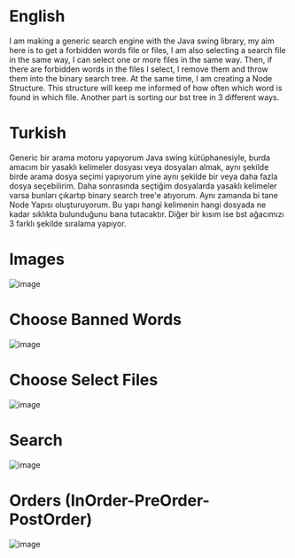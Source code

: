 # English
I am making a generic search engine with the Java swing library, my aim here is to get a forbidden words file or files, I am also selecting a search file in the same way, I can select one or more files in the same way. Then, if there are forbidden words in the files I select, I remove them and throw them into the binary search tree. At the same time, I am creating a Node Structure. This structure will keep me informed of how often which word is found in which file. Another part is sorting our bst tree in 3 different ways.

# Turkish
Generic bir arama motoru yapıyorum Java swing kütüphanesiyle, burda amacım bir yasaklı kelimeler dosyası veya dosyaları almak, aynı şekilde birde arama dosya seçimi yapıyorum yine aynı şekilde bir veya daha fazla dosya seçebilirim. Daha sonrasında seçtiğim dosyalarda yasaklı kelimeler varsa bunları çıkartıp binary search tree'e atıyorum. Aynı zamanda bi tane Node Yapısı oluşturuyorum. Bu yapı hangi kelimenin hangi dosyada ne kadar sıklıkta bulunduğunu bana tutacaktır. Diğer bir kısım ise bst ağacımızı 3 farklı şekilde sıralama yapıyor. 
# Images
![image](https://github.com/user-attachments/assets/95903e7a-2109-4ac1-ae3d-d8e802dca041)

# Choose Banned Words
![image](https://github.com/user-attachments/assets/a64ad565-6167-4995-9bdf-abbce9b2df1b)
# Choose Select Files
![image](https://github.com/user-attachments/assets/40446091-ae79-4b37-a1f5-cce39393f0db)
# Search 
![image](https://github.com/user-attachments/assets/81a56877-3dc7-4153-ae19-8e00f5509f5e)
# Orders (InOrder-PreOrder-PostOrder)
![image](https://github.com/user-attachments/assets/a699d458-61ed-4658-b599-0b6b0232a4a3)






